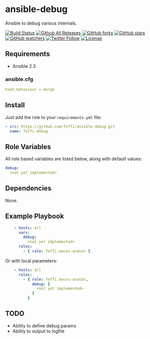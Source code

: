 # ansible-debug

Ansible to debug various internals.

[![Build Status](https://img.shields.io/travis/feffi/ansible-debug.svg)](https://travis-ci.org/feffi/ansible-debug) [![Github All Releases](https://img.shields.io/github/downloads/feffi/ansible-debug/total.svg)](https://github.com/feffi/ansible-debug) [![GitHub forks](https://img.shields.io/github/forks/feffi/ansible-debug.svg?style=social&label=Fork)](https://github.com/feffi/ansible-debug) [![GitHub stars](https://img.shields.io/github/stars/feffi/ansible-debug.svg?style=social&label=Star)](https://github.com/feffi/ansible-debug) [![GitHub watchers](https://img.shields.io/github/watchers/feffi/ansible-debug.svg?style=social&label=Watch)](https://github.com/feffi/ansible-debug) [![Twitter Follow](https://img.shields.io/twitter/follow/feffi1.svg?style=social&label=Follow)](https://twitter.com/feffi1) [![License](http://img.shields.io/:license-mit-blue.svg)](https://github.com/feffi/ansible-debug/blob/master/LICENSE)

## Requirements

- Ansible 2.3

### ansible.cfg

```yaml
hash_behaviour = merge
```

## Install

Just add the role to your ``requirements.yml`` file:

```yaml
- src: https://github.com/feffi/ansible-debug.git
  name: feffi.debug
```

## Role Variables

All role based variables are listed below, along with default values:

```yaml
debug:
  <not yet implemented>

```

## Dependencies

None.

## Example Playbook

```yaml
    - hosts: all
      vars:
        debug:
          <not yet implemented>
      roles:
        - { role: feffi.macos-avatar }
```

Or with local parameters:

```yaml
    - hosts: all
      roles:
        - { role: feffi.macos-avatar,
            debug: {
              <not yet implemented>
            }
          }
```

## TODO

- Ability to define debug params
- Ability to output to logfile